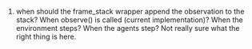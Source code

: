 1. when should the frame_stack wrapper append the observation to the stack? When observe() is called (current implementation)? When the environment steps? When the agents step? Not really sure what the right thing is here.
